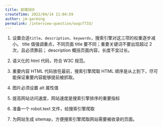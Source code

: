 ```yaml
---
title: 前端SEO
createTime: 2022/04/14 11:04:59
author: jm-garming
permalink: /interview-question/ouqcf733/
---
```


1. 设置合适`title`、`description`、`keywords`，搜索引擎对这三项的权重逐步减小。
   title 值强调重点，不同页面 title 要不同；重要关键词不要出现超过 2 次，且必须靠前；
   description 概括页面内容，长度不宜过长。

2. 语义化的 html 代码，符合 W3C 规范。

3. 重要内容 HTML 代码放在最前，搜索引擎爬取 HTML 顺序是从上到下，尽可能保证重要内容能够提前被抓取。

4. 图片必须设置 alt 属性值

5. 提高网站访问速度，网站速度是搜索引擎排序的重要指标

6. 准备一个 robot.text 文件，给搜索引擎爬取

7. 为网站生成 sitemap，方便搜索引擎爬取网站需要被收录的页面。
